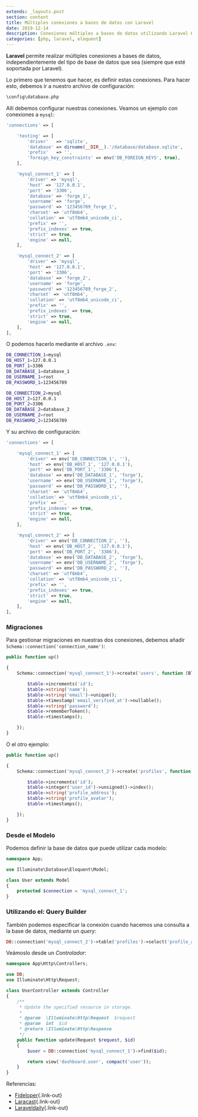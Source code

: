 ```yaml
---
extends: _layouts.post
section: content
title: Múltiples conexiones a bases de datos con Laravel
date: 2019-12-14
description: Conexiones múltiples a bases de datos utilizando Laravel 6.0
categories: [php, laravel, eloquent]
---
```


**Laravel** permite realizar múltiples conexiones a bases de datos, independientemente del tipo de base de datos que sea (siempre que esté soportada por Laravel). 

Lo primero que tenemos que hacer, es definir estas conexiones. Para hacer esto, debemos ir a nuestro archivo de configuración:

```bash
\config\database.php 
```

Allí debemos configurar nuestras conexiones. Veamos un ejemplo con conexiones a `mysql`:

```php
'connections' => [

    'testing' => [
        'driver'   => 'sqlite',
        'database' => dirname(__DIR__).'/database/database.sqlite',
        'prefix'   => '',
        'foreign_key_constraints' => env('DB_FOREIGN_KEYS', true),
    ],

    'mysql_connect_1' => [
        'driver' => 'mysql',
        'host' => '127.0.0.1',
        'port' => '3306',
        'database' => 'forge_1',
        'username' => 'forge',
        'password' => '123456789_forge_1',
        'charset' => 'utf8mb4',
        'collation' => 'utf8mb4_unicode_ci',
        'prefix' => '',
        'prefix_indexes' => true,
        'strict' => true,
        'engine' => null,
    ],

    'mysql_connect_2' => [
        'driver' => 'mysql',
        'host' => '127.0.0.1',
        'port' => '3306',
        'database' => 'forge_2',
        'username' => 'forge',
        'password' => '123456789_forge_2',
        'charset' => 'utf8mb4',
        'collation' => 'utf8mb4_unicode_ci',
        'prefix' => '',
        'prefix_indexes' => true,
        'strict' => true,
        'engine' => null,
    ],
],
```

O podemos hacerlo mediante el archivo `.env`:

```bash
DB_CONNECTION_1=mysql
DB_HOST_1=127.0.0.1
DB_PORT_1=3306
DB_DATABASE_1=database_1
DB_USERNAME_1=root
DB_PASSWORD_1=123456789

DB_CONNECTION_2=mysql
DB_HOST_2=127.0.0.1
DB_PORT_2=3306
DB_DATABASE_2=database_2
DB_USERNAME_2=root
DB_PASSWORD_2=123456789
```

Y su archivo de configuración:

```php
'connections' => [

    'mysql_connect_1' => [
        'driver' => env('DB_CONNECTION_1', ''),
        'host' => env('DB_HOST_1', '127.0.0.1'),
        'port' => env('DB_PORT_1', '3306'),
        'database' => env('DB_DATABASE_1', 'forge'),
        'username' => env('DB_USERNAME_1', 'forge'),
        'password' => env('DB_PASSWORD_1', ''),
        'charset' => 'utf8mb4',
        'collation' => 'utf8mb4_unicode_ci',
        'prefix' => '',
        'prefix_indexes' => true,
        'strict' => true,
        'engine' => null,
    ],

    'mysql_connect_2' => [
        'driver' => env('DB_CONNECTION_2', ''),
        'host' => env('DB_HOST_2', '127.0.0.1'),
        'port' => env('DB_PORT_2', '3306'),
        'database' => env('DB_DATABASE_2', 'forge'),
        'username' => env('DB_USERNAME_2', 'forge'),
        'password' => env('DB_PASSWORD_2', ''),
        'charset' => 'utf8mb4',
        'collation' => 'utf8mb4_unicode_ci',
        'prefix' => '',
        'prefix_indexes' => true,
        'strict' => true,
        'engine' => null,
    ],
],
```

### Migraciones 

Para gestionar migraciones en nuestras dos conexiones, debemos añadir `Schema::connection('connection_name')`:

```php
public function up()

{
    Schema::connection('mysql_connect_1')->create('users', function (Blueprint $table) {

        $table->increments('id');
        $table->string('name');
        $table->string('email')->unique();
        $table->timestamp('email_verified_at')->nullable();
        $table->string('password');
        $table->rememberToken();
        $table->timestamps();

    });
}

```

O el otro ejemplo:

```php
public function up()

{
    Schema::connection('mysql_connect_2')->create('profiles', function (Blueprint $table) {

        $table->increments('id');
        $table->integer('user_id')->unsigned()->index();
        $table->string('profile_address');
        $table->string('profile_avatar');
        $table->timestamps();

    });
}

```

### Desde el Modelo

Podemos definir la base de datos que puede utilizar cada modelo:

```php
namespace App;

use Illuminate\Database\Eloquent\Model;

class User extends Model
{
    protected $connection = 'mysql_connect_1';
}
```

### Utilizando el: Query Builder 

También podemos especificar la conexión cuando hacemos una consulta a la base de datos, mediante un *query*:

```php
DB::connection('mysql_connect_2')->table('profiles')->select('profile_address')->get();
```

Veámoslo desde un *Controlador*:

```php
namespace App\Http\Controllers;

use DB;
use Illuminate\Http\Request;

class UserController extends Controller
{
    /**
     * Update the specified resource in storage.
     *
     * @param  \Illuminate\Http\Request  $request
     * @param  int  $id
     * @return \Illuminate\Http\Response
     */
    public function update(Request $request, $id)
    {
        $user = DB::connection('mysql_connect_1')->find($id);

        return view('dashboard.user', compact('user'));
    }
}
```

Referencias:

- [Fideloper](https://fideloper.com/laravel-multiple-database-connections){.link-out}
- [Laracast](https://laracasts.com/discuss/channels/eloquent/laravel-5-multiple-database-connection){.link-out}
- [Laraveldaily](https://laraveldaily.com/multiple-database-connections-in-the-same-laravel-project/){.link-out}
